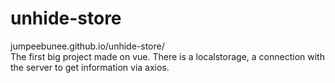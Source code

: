 # unhide-store
jumpeebunee.github.io/unhide-store/ <br>
The first big project made on vue. There is a localstorage, a connection with the server to get information via axios.
